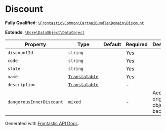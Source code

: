 #  Discount

**Fully Qualified**: [`\Frontastic\Common\CartApiBundle\Domain\Discount`](../../../../src/php/CartApiBundle/Domain/Discount.php)

**Extends**: [`\Kore\DataObject\DataObject`](https://github.com/kore/DataObject)

Property|Type|Default|Required|Description
--------|----|-------|--------|-----------
`discountId` | `string` |  | *Yes* | 
`code` | `string` |  | *Yes* | 
`state` | `string` |  | *Yes* | 
`name` | [`Translatable`](../../Translatable.md) |  | *Yes* | 
`description` | [`Translatable`](../../Translatable.md) |  | - | 
`dangerousInnerDiscount` | `mixed` |  | - | Access original object from backend

Generated with [Frontastic API Docs](https://github.com/FrontasticGmbH/apidocs).
